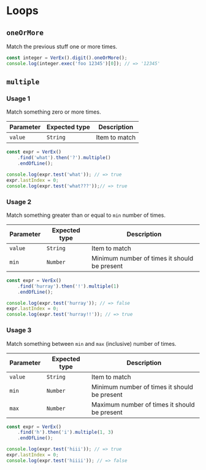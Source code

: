 # Loops

## `oneOrMore`

Match the previous stuff one or more times.

```js
const integer = VerEx().digit().oneOrMore();
console.log(integer.exec('foo 12345')[0]); // => '12345'
```

## `multiple`

### Usage 1

Match something zero or more times.

Parameter | Expected type | Description
----------|---------------|--------------
`value`   | `String`      | Item to match

```js
const expr = VerEx()
    .find('what').then('?').multiple()
    .endOfLine();

console.log(expr.test('what')); // => true
expr.lastIndex = 0;
console.log(expr.test('what???'));// => true
```

### Usage 2

Match something greater than or equal to `min` number of times.

Parameter | Expected type | Description
----------|---------------|---------------------------------------------
`value`   | `String`      | Item to match
`min`     | `Number`      | Minimum number of times it should be present

```js
const expr = VerEx()
    .find('hurray').then('!').multiple(1)
    .endOfLine();

console.log(expr.test('hurray')); // => false
expr.lastIndex = 0;
console.log(expr.test('hurray!!')); // => true
```

### Usage 3

Match something between `min` and `max` (inclusive) number of times.

Parameter | Expected type | Description
----------|---------------|---------------------------------------------
`value`   | `String`      | Item to match
`min`     | `Number`      | Minimum number of times it should be present
`max`     | `Number`      | Maximum number of times it should be present

```js
const expr = VerEx()
    .find('h').then('i').multiple(1, 3)
    .endOfLine();

console.log(expr.test('hiii')); // => true
expr.lastIndex = 0;
console.log(expr.test('hiiii')); // => false
```
